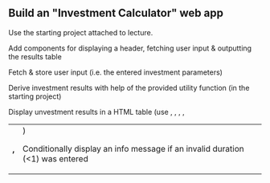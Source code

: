 ## Build an "Investment Calculator" web app

Use the starting project attached to lecture.

Add components for displaying a header, fetching user input & outputting the results table

Fetch & store user input (i.e. the entered investment parameters)

Derive investment results with help of the provided utility function (in the starting project)

Display unvestment results in a HTML table (use <table>, <thead>, <tbody>, <tr>, <th>, <td>)

Conditionally display an info message if an invalid duration (<1) was entered